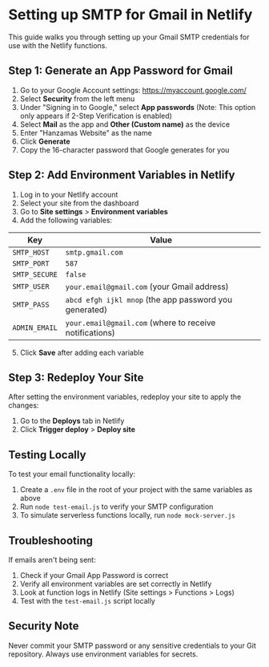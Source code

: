 # Setting up SMTP for Gmail in Netlify

This guide walks you through setting up your Gmail SMTP credentials for use with the Netlify functions.

## Step 1: Generate an App Password for Gmail

1. Go to your Google Account settings: https://myaccount.google.com/
2. Select **Security** from the left menu
3. Under "Signing in to Google," select **App passwords**
   (Note: This option only appears if 2-Step Verification is enabled)
4. Select **Mail** as the app and **Other (Custom name)** as the device
5. Enter "Hanzamas Website" as the name
6. Click **Generate**
7. Copy the 16-character password that Google generates for you

## Step 2: Add Environment Variables in Netlify

1. Log in to your Netlify account
2. Select your site from the dashboard
3. Go to **Site settings** > **Environment variables**
4. Add the following variables:

| Key | Value |
|-----|-------|
| `SMTP_HOST` | `smtp.gmail.com` |
| `SMTP_PORT` | `587` |
| `SMTP_SECURE` | `false` |
| `SMTP_USER` | `your.email@gmail.com` (your Gmail address) |
| `SMTP_PASS` | `abcd efgh ijkl mnop` (the app password you generated) |
| `ADMIN_EMAIL` | `your.email@gmail.com` (where to receive notifications) |

5. Click **Save** after adding each variable

## Step 3: Redeploy Your Site

After setting the environment variables, redeploy your site to apply the changes:

1. Go to the **Deploys** tab in Netlify
2. Click **Trigger deploy** > **Deploy site**

## Testing Locally

To test your email functionality locally:

1. Create a `.env` file in the root of your project with the same variables as above
2. Run `node test-email.js` to verify your SMTP configuration
3. To simulate serverless functions locally, run `node mock-server.js`

## Troubleshooting

If emails aren't being sent:

1. Check if your Gmail App Password is correct
2. Verify all environment variables are set correctly in Netlify
3. Look at function logs in Netlify (Site settings > Functions > Logs)
4. Test with the `test-email.js` script locally

## Security Note

Never commit your SMTP password or any sensitive credentials to your Git repository. Always use environment variables for secrets.
